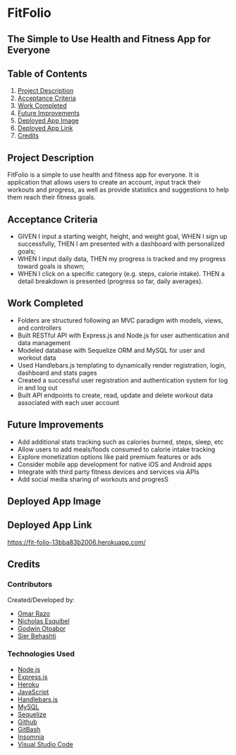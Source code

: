 # FitFolio
## The Simple to Use Health and Fitness App for Everyone

## Table of Contents
1. [Project Description](#project-description)
2. [Acceptance Criteria](#acceptance-criteria)
3. [Work Completed](#work-complete)
4. [Future Improvements](#future-improvements)
5. [Deployed App Image](#deployed-app-image)
6. [Deployed App Link](#deployed-app-link)
7. [Credits](#credits)

## Project Description
FitFolio is a simple to use health and fitness app for everyone. It is application that allows users to create an account, input track their workouts and progress, as well as provide statistics and suggestions to help them reach their fitness goals.

## Acceptance Criteria
- GIVEN I input a starting weight, height, and weight goal, WHEN I sign up successfully, THEN I am presented with a dashboard with personalized goals;
- WHEN I input daily data, THEN my progress is tracked and my progress toward goals is shown;
- WHEN I click on a specific category (e.g. steps, calorie intake). THEN a detail breakdown is presented (progress so far, daily averages).

## Work Completed
- Folders are structured following an MVC paradigm with models, views, and controllers
- Built RESTful API with Express.js and Node.js for user authentication and data management
- Modeled database with Sequelize ORM and MySQL for user and workout data
- Used Handlebars.js templating to dynamically render registration, login, dashboard and stats pages
- Created a successful user registration and authentication system for log in and log out
- Built API endpoints to create, read, update and delete workout data associated with each user account

## Future Improvements
- Add additional stats tracking such as calories burned, steps, sleep, etc
- Allow users to add meals/foods consumed to calorie intake tracking
- Explore monetization options like paid premium features or ads
- Consider mobile app development for native iOS and Android apps
- Integrate with third party fitness devices and services via APIs
- Add social media sharing of workouts and progresS

## Deployed App Image

## Deployed App Link
https://fit-folio-13bba83b2006.herokuapp.com/

## Credits
### Contributors
Created/Developed by:
- [Omar Razo](https://github.com/Omar-Razo)
- [Nicholas Esquibel](https://github.com/nicolasbel3005)
- [Godwin Otoabor](https://github.com/Sky6565)
- [Sier Behashti](https://github.com/Sbehashti)

### Technologies Used
- [Node.js](https://nodejs.org/en/)
- [Express.js](https://expressjs.com/)
- [Heroku](https://heroku.com)
- [JavaScript](https://www.javascript.com/)
- [Handlebars.js](https://handlebarsjs.com/)
- [MySQL](https://www.mysql.com/)
- [Sequelize](https://sequelize.org/)
- [Github](https://github.com/)
- [GitBash](https://git-scm.com/downloads)
- [Insomnia](https://insomnia.rest/)
- [Visual Studio Code](https://code.visualstudio.com/)

